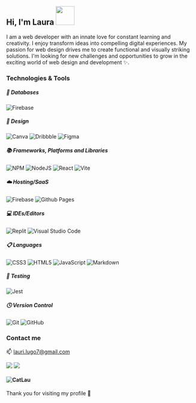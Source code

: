 ## Hi, I'm Laura <img src="https://media.giphy.com/media/mGcNjsfWAjY5AEZNw6/giphy.gif" width="50"> 

I am a web developer with an innate love for constant learning and creativity. I enjoy transform ideas into compelling digital experiences. My passion for web design drives me to create functional and visually striking solutions. I'm looking for new challenges and opportunities to grow in the exciting world of web design and development ✨.

### Technologies & Tools
##### 💾 Databases

![Firebase](https://img.shields.io/badge/Firebase-039BE5?style=for-the-badge&logo=Firebase&logoColor=white)

##### 🎨 Design

![Canva](https://img.shields.io/badge/Canva-%2300C4CC.svg?style=for-the-badge&logo=Canva&logoColor=white)
![Dribbble](https://img.shields.io/badge/Dribbble-EA4C89?style=for-the-badge&logo=dribbble&logoColor=white)
![Figma](https://img.shields.io/badge/figma-%23F24E1E.svg?style=for-the-badge&logo=figma&logoColor=white)

##### 📚 Frameworks, Platforms and Libraries

![NPM](https://img.shields.io/badge/NPM-%23CB3837.svg?style=for-the-badge&logo=npm&logoColor=white)
![NodeJS](https://img.shields.io/badge/node.js-6DA55F?style=for-the-badge&logo=node.js&logoColor=white)
![React](https://img.shields.io/badge/react-%2320232a.svg?style=for-the-badge&logo=react&logoColor=%2361DAFB)
![Vite](https://img.shields.io/badge/vite-%23646CFF.svg?style=for-the-badge&logo=vite&logoColor=white)

##### ☁️ Hosting/SaaS

![Firebase](https://img.shields.io/badge/firebase-%23039BE5.svg?style=for-the-badge&logo=firebase)
![Github Pages](https://img.shields.io/badge/github%20pages-121013?style=for-the-badge&logo=github&logoColor=white)

##### 💻 IDEs/Editors

![Replit](https://img.shields.io/badge/Replit-DD1200?style=for-the-badge&logo=Replit&logoColor=white)
![Visual Studio Code](https://img.shields.io/badge/Visual%20Studio%20Code-0078d7.svg?style=for-the-badge&logo=visual-studio-code&logoColor=white)

##### 📋 Languages

![CSS3](https://img.shields.io/badge/css3-%231572B6.svg?style=for-the-badge&logo=css3&logoColor=white)
![HTML5](https://img.shields.io/badge/html5-%23E34F26.svg?style=for-the-badge&logo=html5&logoColor=white)
![JavaScript](https://img.shields.io/badge/javascript-%23323330.svg?style=for-the-badge&logo=javascript&logoColor=%23F7DF1E)
![Markdown](https://img.shields.io/badge/markdown-%23000000.svg?style=for-the-badge&logo=markdown&logoColor=white)

##### 🧪 Testing

![Jest](https://img.shields.io/badge/-jest-%23C21325?style=for-the-badge&logo=jest&logoColor=white)

##### 🕓 Version Control

![Git](https://img.shields.io/badge/git-%23F05033.svg?style=for-the-badge&logo=git&logoColor=white)
![GitHub](https://img.shields.io/badge/github-%23121011.svg?style=for-the-badge&logo=github&logoColor=white)

### Contact me

📫 lauri.lugo7@gmail.com

[![](https://img.shields.io/badge/-linkedin-0073B1?style=flat-square)](https://www.linkedin.com/in/lauralorenalugo/)
[![](https://img.shields.io/badge/-resume-332B40?style=flat-square)]()


#### ![CatLau](https://github.com/LauriLugo/LauriLugo/assets/129604876/4d0a81eb-b7b8-44a8-9a76-563f61c48028) 

Thank you for visiting my profile 🌷

